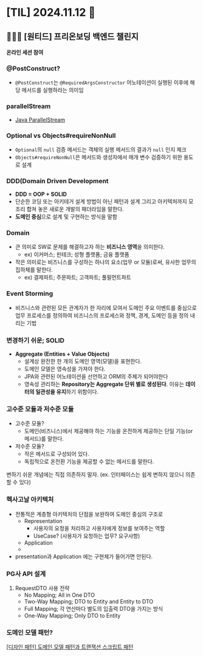 # [TIL] 2024.11.12 📘

## 🧑🏻‍💻 [원티드] 프리온보딩 백엔드 챌린지
**온라인 세션 참여**
### @PostConstruct?
- `@PostConstruct`는 `@RequiredArgsConstructor` 어노테이션이 실행된 이후에 해당 메서드를 실행하라는 의미임

### parallelStream
- [Java ParallelStream](https://velog.io/@dragonsky2357/Java-ParallelStream)

### Optional vs Objects#requireNonNull
- `Optional`의 `null` 검증 메서드는 객체의 실행 메서드의 결과가 `null` 인지 체크
- `Objects#requireNonNull`은 메서드와 생성자에서 매개 변수 검증하기 위한 용도로 설계

### DDD(Domain Driven Development
- **DDD = OOP + SOLID**
- 단순한 코딩 또는 아키테거 설계 방법이 아닌 패턴과 설계 그리고 아키텍처까지 모조리 합쳐 놓은 새로운 개발의 패더라임을 말한다.
- **도메인 중심**으로 설계 및 구현하는 방식을 말함

### **Domain**
- 큰 의미로 SW로 문제를 해결하고자 하는 **비즈니스 영역**을 의미한다.
  - ex) 이커머스; 핀테크; 성형 플랫폼; 금융 플랫폼
- 작은 의미로는 비즈니스를 구성하는 하나의 요소(업무 or 모듈)로써, 유사한 업무의 집하체를 말한다.
  - ex) 결제파트; 주문파트; 고객파트; 풀필먼트파트

### Event Storming
- 비즈니스와 관련된 모든 관계자가 한 자리에 모여서 도메인 주요 이벤트를 중심으로 업무 프로세스를 정의하여 비즈니스의 프로세스와 정책, 경계, 도메인 등을 정의 내리는 기법

### 변경하기 쉬운; SOLID
- **Aggregate (Entities + Value Objects)**
  - 설계상 완전한 한 개의 도메인 영역(모델)을 표현한다. 
  - 도메인 모델은 영속성을 가져야 한다.
  - JPA와 관련된 어노테이션을 선언하고 ORM의 주체가 되어야한다
  - 영속성 관리하는 **Repository는 Aggregate 단위 별로 생성된다**. 이유는 **데이터의 일관성을 유지**하기 위함이다.

### 고수준 모듈과 저수준 모듈
- 고수준 모듈?
  - 도메인(비즈니스)에서 제공해야 하는 기능을 온전하게 제공하는 단일 기능(or 메서드)를 말한다.
- 저수준 모듈?
  - 작은 메서드로 구성되어 있다.
  - 독립적으로 온전환 기능을 제공할 수 없는 메서드를 말한다.

변하기 쉬운 개념에는 직접 의존하지 말자. (ex. 인터페이스는 쉽게 변하지 않으니 의존할 수 있다)

### 헥사고날 아키텍처
- 전통적은 계층형 아키텍처의 단점을 보완하여 도메인 중심의 구조로 
  - Representation
    - 사용자의 요청을 처리하고 사용자에게 정보를 보여주는 역할
    - UseCase? (사용자가 요청하는 업무? 요구사항)
  - Application
  - 
- presentation과 Application 에는 구현체가 들어가면 안된다.

### PG사 API 설계
1. RequestDTO 사용 전략
   - No Mapping; All in One DTO
   - Two-Way Mapping; DTO to Entity and Entity to DTO
   - Full Mapping; 각 연산마다 별도의 입출력 DTO을 가지는 방식
   - One-Way Mapping; Only DTO to Entity

### 도메인 모델 패턴?
[\[디자인 패턴\] 도메인 모델 패턴과 트랜잭션 스크립트 패턴](https://velog.io/@dongvelop/%EB%94%94%EC%9E%90%EC%9D%B8-%ED%8C%A8%ED%84%B4-%EB%8F%84%EB%A9%94%EC%9D%B8-%EB%AA%A8%EB%8D%B8-%ED%8C%A8%ED%84%B4%EA%B3%BC-%ED%8A%B8%EB%9E%9C%EC%9E%AD%EC%85%98-%EC%8A%A4%ED%81%AC%EB%A6%BD%ED%8A%B8-%ED%8C%A8%ED%84%B4)
